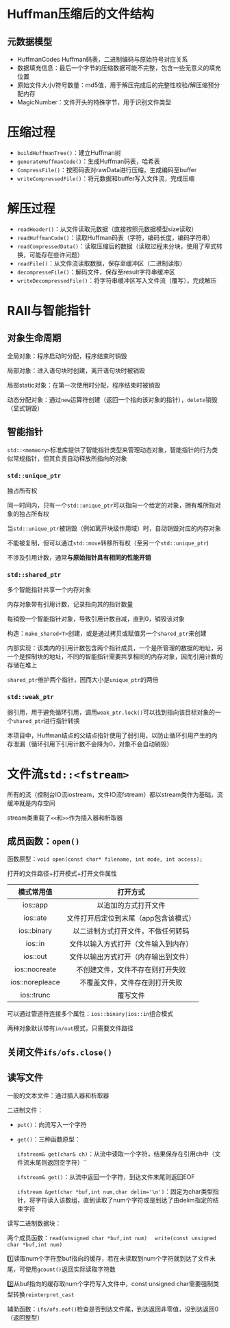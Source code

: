 # Huffman压缩后的文件结构

## 元数据模型

- HuffmanCodes Huffman码表，二进制编码与原始符号对应关系
- 数据填充信息：最后一个字节的压缩数据可能不完整，包含一些无意义的填充位置
- 原始文件大小/符号数量：md5值，用于解压完成后的完整性校验/解压缩预分配内存
- MagicNumber：文件开头的特殊字节，用于识别文件类型

# 压缩过程

- `buildHuffmanTree()`：建立Huffman树
- `generateHuffmanCode()`：生成Huffman码表，哈希表
- `CompressFile()`：按照码表对rawData进行压缩，生成编码至buffer
- `writeCompressedFile()`：将元数据和buffer写入文件流，完成压缩

# 解压过程

- `readHeader()`：从文件读取元数据（直接按照元数据模型size读取）
- `readHuffmanCode()`：读取Huffman码表（字符，编码长度，编码字符串）
- `readCompressedData()`：读取压缩后的数据（读取过程未分块，使用了窄式转换，可能存在些许问题）
- `readFile()`：从文件流读取数据，保存至缓冲区（二进制读取）
- `decompresseFile()`：解码文件，保存至result字符串缓冲区
- `writeDecompressedFile()`：将字符串缓冲区写入文件流（覆写），完成解压

# RAII与智能指针

## 对象生命周期

全局对象：程序启动时分配，程序结束时销毁

局部对象：进入语句块时创建，离开语句块时被销毁

局部static对象：在第一次使用时分配，程序结束时被销毁

动态分配对象：通过`new`运算符创建（返回一个指向该对象的指针），`delete`销毁（显式销毁）

## 智能指针

`std::<memeory>`标准库提供了智能指针类型来管理动态对象，智能指针的行为类似常规指针，但其负责自动释放所指向的对象

### `std::unique_ptr`

独占所有权

同一时间内，只有一个`std::unique_ptr`可以指向一个给定的对象，拥有堆所指对象的独占所有权

当`std::unique_ptr`被销毁（例如离开块级作用域）时，自动销毁对应的内存对象

不能被复制，但可以通过`std::move`转移所有权（至另一个`std::unique_ptr`)

不涉及引用计数，通常**与原始指针具有相同的性能开销**

### `std::shared_ptr`

多个智能指针共享一个内存对象

内存对象带有引用计数，记录指向其的指针数量

每销毁一个智能指针对象，导致引用计数自减，直到0，销毁该对象

构造：`make_shared<T>`创建，或是通过拷贝或赋值另一个`shared_ptr`来创建

内部实现：该类内的引用计数包含两个指针成员，一个是所管理的数据的地址，另一个是控制块的地址，不同的智能指针需要共享相同的内存对象，因而引用计数的存储在堆上

`shared_ptr`维护两个指针，因而大小是`unique_ptr`的两倍

### `std::weak_ptr`

弱引用，用于避免循环引用，调用`weak_ptr.lock()`可以找到指向该目标对象的一个`shared_ptr`进行指针转换

本项目中，Huffman结点的父结点指针使用了弱引用，以防止循环引用产生的内存泄漏（循环引用下引用计数不会降为0，对象不会自动销毁）

# 文件流`std::<fstream>`

所有的流（控制台IO流iostream，文件IO流fstream）都以stream类作为基础，流缓冲就是内存空间

stream类重载了`<<`和`>>`作为插入器和析取器

## 成员函数：`open()`

函数原型：`void open(const char* filename, int mode, int access);`

打开的文件路径+打开模式+打开文件属性

|   模式常用值    |               打开方式                |
| :-------------: | :-----------------------------------: |
|    ios::app     |         以追加的方式打开文件          |
|    ios::ate     | 文件打开后定位到末尾（app包含该模式） |
|   ios::binary   |  以二进制方式打开文件，不做任何转码   |
|     ios::in     | 文件以输入方式打开（文件输入到内存）  |
|    ios::out     | 文件以输出方式打开（内存输出到文件）  |
|  ios::nocreate  |   不创建文件，文件不存在则打开失败    |
| ios::norepleace |    不覆盖文件，文件存在则打开失败     |
|   ios::trunc    |               覆写文件                |

可以通过管道符连接多个属性：`ios::binary|ios::in`组合模式

两种对象默认带有`in/out`模式，只需要文件路径

## 关闭文件`ifs/ofs.close()`

## 读写文件

一般的文本文件：通过插入器和析取器

二进制文件：

- `put()`：向流写入一个字符

- `get()`：三种函数原型：

    `ifstream& get(char& ch)`：从流中读取一个字符，结果保存在引用ch中（文件流末尾则返回空字符）``

    `ifstream& get()`：从流中返回一个字符，到达文件末尾则返回EOF

    `ifstream &get(char *buf,int num,char delim='\n')`：固定为char类型指针，将字符读入该数组，直到读取了num个字符或是到达了由delim指定的结束字符

读写二进制数据块：

两个成员函数：`read(unsigned char *buf,int num)` 　`write(const unsigned char *buf,int num)`

:one:读取num个字符至buf指向的缓存，若在未读取到num个字符就到达了文件末尾，可使用`gcount()`返回实际读取字符数

:two:从buf指向的缓存取num个字符写入文件中，const unsigned char需要强制类型转换`reinterpret_cast`

辅助函数：`ifs/ofs.eof()`检查是否到达文件尾，到达返回非零值，没到达返回0（返回整型）


